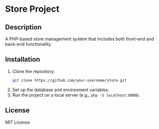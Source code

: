 # Store Project

## Description
A PHP-based store management system that includes both front-end and back-end functionality.

## Installation
1. Clone the repository:
    ```bash
    git clone https://github.com/your-username/store.git
    ```
2. Set up the database and environment variables.
3. Run the project on a local server (e.g., `php -S localhost:8000`).

## License
MIT License
